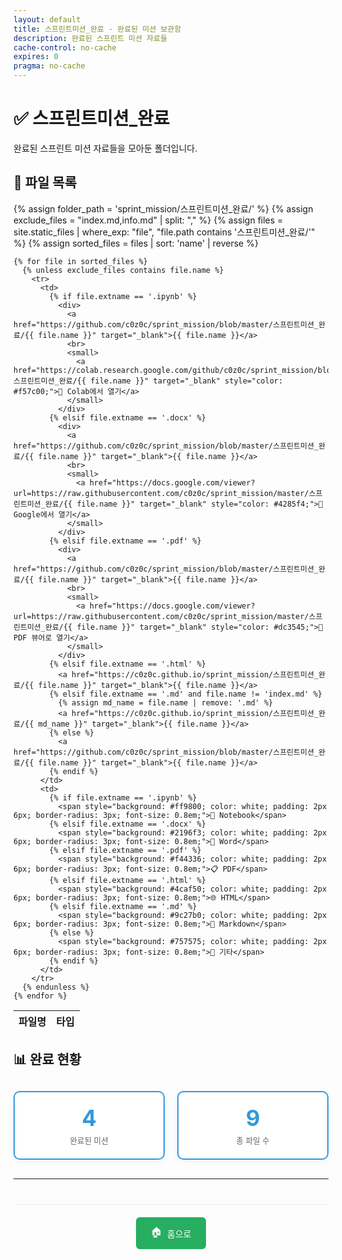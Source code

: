 ```yaml
---
layout: default
title: 스프린트미션_완료 - 완료된 미션 보관함
description: 완료된 스프린트 미션 자료들
cache-control: no-cache
expires: 0
pragma: no-cache
---
```


# ✅ 스프린트미션_완료

완료된 스프린트 미션 자료들을 모아둔 폴더입니다.

## 📄 파일 목록


<table>
  <thead>
    <tr>
      <th>파일명</th>
      <th>타입</th>
    </tr>
  </thead>
  <tbody>
    {% assign folder_path = 'sprint_mission/스프린트미션_완료/' %}
    {% assign exclude_files = "index.md,info.md" | split: "," %}
    {% assign files = site.static_files | where_exp: "file", "file.path contains '스프린트미션_완료/'" %}
    {% assign sorted_files = files | sort: 'name' | reverse %}
    
    {% for file in sorted_files %}
      {% unless exclude_files contains file.name %}
        <tr>
          <td>
            {% if file.extname == '.ipynb' %}
              <div>
                <a href="https://github.com/c0z0c/sprint_mission/blob/master/스프린트미션_완료/{{ file.name }}" target="_blank">{{ file.name }}</a>
                <br>
                <small>
                  <a href="https://colab.research.google.com/github/c0z0c/sprint_mission/blob/master/스프린트미션_완료/{{ file.name }}" target="_blank" style="color: #f57c00;">🔗 Colab에서 열기</a>
                </small>
              </div>
            {% elsif file.extname == '.docx' %}
              <div>
                <a href="https://github.com/c0z0c/sprint_mission/blob/master/스프린트미션_완료/{{ file.name }}" target="_blank">{{ file.name }}</a>
                <br>
                <small>
                  <a href="https://docs.google.com/viewer?url=https://raw.githubusercontent.com/c0z0c/sprint_mission/master/스프린트미션_완료/{{ file.name }}" target="_blank" style="color: #4285f4;">🔗 Google에서 열기</a>
                </small>
              </div>
            {% elsif file.extname == '.pdf' %}
              <div>
                <a href="https://github.com/c0z0c/sprint_mission/blob/master/스프린트미션_완료/{{ file.name }}" target="_blank">{{ file.name }}</a>
                <br>
                <small>
                  <a href="https://docs.google.com/viewer?url=https://raw.githubusercontent.com/c0z0c/sprint_mission/master/스프린트미션_완료/{{ file.name }}" target="_blank" style="color: #dc3545;">🔗 PDF 뷰어로 열기</a>
                </small>
              </div>
            {% elsif file.extname == '.html' %}
              <a href="https://c0z0c.github.io/sprint_mission/스프린트미션_완료/{{ file.name }}" target="_blank">{{ file.name }}</a>
            {% elsif file.extname == '.md' and file.name != 'index.md' %}
              {% assign md_name = file.name | remove: '.md' %}
              <a href="https://c0z0c.github.io/sprint_mission/스프린트미션_완료/{{ md_name }}" target="_blank">{{ file.name }}</a>
            {% else %}
              <a href="https://github.com/c0z0c/sprint_mission/blob/master/스프린트미션_완료/{{ file.name }}" target="_blank">{{ file.name }}</a>
            {% endif %}
          </td>
          <td>
            {% if file.extname == '.ipynb' %}
              <span style="background: #ff9800; color: white; padding: 2px 6px; border-radius: 3px; font-size: 0.8em;">📓 Notebook</span>
            {% elsif file.extname == '.docx' %}
              <span style="background: #2196f3; color: white; padding: 2px 6px; border-radius: 3px; font-size: 0.8em;">📄 Word</span>
            {% elsif file.extname == '.pdf' %}
              <span style="background: #f44336; color: white; padding: 2px 6px; border-radius: 3px; font-size: 0.8em;">📋 PDF</span>
            {% elsif file.extname == '.html' %}
              <span style="background: #4caf50; color: white; padding: 2px 6px; border-radius: 3px; font-size: 0.8em;">🌐 HTML</span>
            {% elsif file.extname == '.md' %}
              <span style="background: #9c27b0; color: white; padding: 2px 6px; border-radius: 3px; font-size: 0.8em;">📝 Markdown</span>
            {% else %}
              <span style="background: #757575; color: white; padding: 2px 6px; border-radius: 3px; font-size: 0.8em;">📎 기타</span>
            {% endif %}
          </td>
        </tr>
      {% endunless %}
    {% endfor %}
  </tbody>
</table>

## 📊 완료 현황

<div class="completion-stats">
  <div class="stat-card">
    <div class="stat-number">4</div>
    <div class="stat-label">완료된 미션</div>
  </div>
  <div class="stat-card">
    <div class="stat-number">9</div>
    <div class="stat-label">총 파일 수</div>
  </div>
<!--
  <div class="stat-card">
    <div class="stat-number">100%</div>
    <div class="stat-label">진행률</div>
  </div>
-->
</div>

---

<div class="navigation-footer">
  <a href="{{ site.baseurl }}/" class="nav-button home">
    <span class="nav-icon">🏠</span> 홈으로
  </a>
</div>

<style>
.file-list {
  margin: 20px 0;
}

.file-item {
  margin-bottom: 8px;
}

.file-item.featured {
  margin-bottom: 20px;
}

.mission-group {
  margin: 30px 0;
  padding: 20px;
  background: #f8f9fa;
  border-radius: 10px;
  border-left: 4px solid #3498db;
}

.mission-group h3 {
  margin: 0 0 15px 0;
  color: #2c3e50;
  font-size: 1.2em;
}

.item-link {
  display: flex;
  align-items: center;
  padding: 12px 15px;
  background: white;
  border-radius: 6px;
  text-decoration: none;
  border: 1px solid #dee2e6;
  transition: all 0.3s ease;
  box-shadow: 0 1px 3px rgba(0,0,0,0.05);
  position: relative;
}

.item-link:hover {
  transform: translateY(-1px);
  box-shadow: 0 3px 6px rgba(0,0,0,0.1);
  text-decoration: none;
}

.item-link.readme:hover {
  background: #e3f2fd;
  border-color: #2196f3;
}

.item-link.notebook:hover {
  background: #fff3e0;
  border-color: #ff9800;
}

.item-link.document:hover {
  background: #e8f5e8;
  border-color: #4caf50;
}

.item-link.pdf:hover {
  background: #ffebee;
  border-color: #f44336;
}

.item-link.python:hover {
  background: #f3e5f5;
  border-color: #9c27b0;
}

.file-display {
  cursor: default;
}

.file-display:hover {
  background: #f5f5f5;
  border-color: #ccc;
}

.item-icon {
  font-size: 20px;
  margin-right: 12px;
  width: 25px;
  text-align: center;
}

.item-name {
  font-weight: bold;
  color: #2c3e50;
  margin-right: 15px;
  flex: 1;
}

.item-desc {
  color: #666;
  font-size: 0.85em;
  font-style: italic;
}

.item-badge {
  background: #e74c3c;
  color: white;
  padding: 2px 8px;
  border-radius: 12px;
  font-size: 0.75em;
  font-weight: bold;
  margin-left: 10px;
}

.completion-stats {
  display: grid;
  grid-template-columns: repeat(auto-fit, minmax(150px, 1fr));
  gap: 20px;
  margin: 30px 0;
}

.stat-card {
  background: white;
  border-radius: 10px;
  padding: 20px;
  text-align: center;
  border: 2px solid #3498db;
  box-shadow: 0 2px 8px rgba(52, 152, 219, 0.1);
}

.stat-number {
  font-size: 2.5em;
  font-weight: bold;
  color: #3498db;
  margin-bottom: 5px;
}

.stat-label {
  color: #666;
  font-size: 0.9em;
}

.navigation-footer {
  margin-top: 40px;
  padding-top: 20px;
  border-top: 1px solid #eee;
  text-align: center;
}

.nav-button {
  display: inline-flex;
  align-items: center;
  padding: 12px 24px;
  background: #27ae60;
  color: white;
  border-radius: 6px;
  text-decoration: none;
  transition: all 0.3s ease;
  margin: 0 10px;
}

.nav-button:hover {
  background: #219a52;
  transform: translateY(-2px);
  text-decoration: none;
  color: white;
}

.nav-icon {
  margin-right: 8px;
  font-size: 16px;
}

.file-actions {
  margin-top: 8px;
  display: flex;
  gap: 8px;
  flex-wrap: wrap;
}

.action-link {
  display: inline-flex;
  align-items: center;
  padding: 6px 12px;
  text-decoration: none;
  border-radius: 4px;
  font-size: 0.85em;
  transition: all 0.3s ease;
  border: 1px solid;
}

.action-link.github {
  background: #f6f8fa;
  color: #24292e;
  border-color: #d0d7de;
}

.action-link.github:hover {
  background: #24292e;
  color: white;
  text-decoration: none;
}

.action-link.nbviewer {
  background: #fff8e1;
  color: #e65100;
  border-color: #ffb74d;
}

.action-link.nbviewer:hover {
  background: #e65100;
  color: white;
  text-decoration: none;
}

.action-link.colab {
  background: #fff3e0;
  color: #f57c00;
  border-color: #ffb74d;
}

.action-link.colab:hover {
  background: #f57c00;
  color: white;
  text-decoration: none;
}

.action-icon {
  margin-right: 6px;
  font-size: 14px;
}

.action-text {
  font-size: 0.8em;
}
</style>
